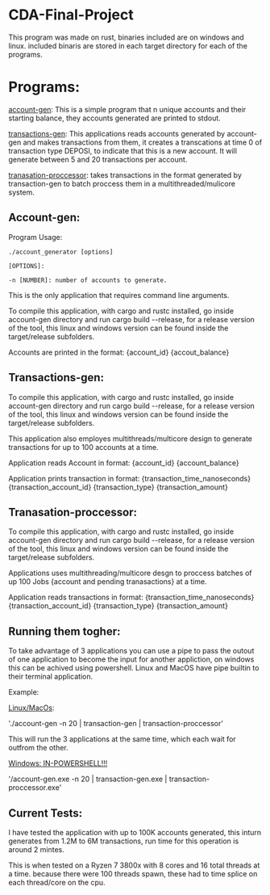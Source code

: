 # CDA-Final-Project
This program was made on rust, binaries included are on windows and linux. 
included binaris are stored in each target directory for each of the programs.

# Programs:
<ins>account-gen</ins>: This is a simple program that n unique accounts and their starting balance, they accounts generated are printed to stdout.

<ins>transactions-gen</ins>: This applications reads accounts generated by account-gen and makes transactions from them, it creates a transcations at time 0 of transaction type DEPOSI, 
  to indicate that this is a new account. It will generate between 5 and 20 transactions per account. 

<ins>tranasation-proccessor</ins>: takes transactions in the format generated by transaction-gen to batch proccess them in a multithreaded/mulicore system. 

## Account-gen:
Program Usage:

    ./account_generator [options] 

    [OPTIONS]: 

    -n [NUMBER]: number of accounts to generate.
 
 This is the only application that requires command line arguments. 
 
 To compile this application, with cargo and rustc installed, go inside account-gen directory and run cargo build --release, for a release version of the tool, 
 this linux and windows version can be found inside the target/release subfolders. 
 
 Accounts are printed in the format: {account_id} {accout_balance}
 
 ## Transactions-gen:
 To compile this application, with cargo and rustc installed, go inside account-gen directory and run cargo build --release, for a release version of the tool, 
 this linux and windows version can be found inside the target/release subfolders. 

 This application also employes multithreads/multicore design to generate transactions for up to 100 accounts at a time. 

 Application reads Account in format: {account_id} {account_balance}

 Application prints transaction in format: {transaction_time_nanoseconds} {transaction_account_id} {transaction_type} {transaction_amount}
 
 ## Tranasation-proccessor:
 To compile this application, with cargo and rustc installed, go inside account-gen directory and run cargo build --release, for a release version of the tool, 
 this linux and windows version can be found inside the target/release subfolders. 

 Applications uses multithreading/multicore desgn to proccess batches of up 100 Jobs {account and pending tranasactions} at a time. 

 Application reads transactions in format: {transaction_time_nanoseconds} {transaction_account_id} {transaction_type} {transaction_amount}


## Running them togher:
To take advantage of 3 applications you can use a pipe to pass the outout of one application to become the input for another appliction, on windows this can be achived
using powershell. Linux and MacOS have pipe builtin to their terminal application. 

Example: 

 <ins>Linux/MacOs</ins>: 

 './account-gen -n 20 | transaction-gen | transaction-proccessor' 
 
  This will run the 3 applications at the same time, which each wait for outfrom the other. 

 <ins>Windows: IN-POWERSHELL!!!</ins>

  '/account-gen.exe -n 20 | transaction-gen.exe | transaction-proccessor.exe'   
 
 
 ## Current Tests: 
 I have tested the application with up to 100K accounts generated, this inturn generates from 1.2M to 6M transactions, run time for this operation is around 2 mintes.

 This is when tested on a Ryzen 7 3800x with 8 cores and 16 total threads at a time. because there were 100 threads spawn, these had to time splice on each thread/core on the cpu. 
 